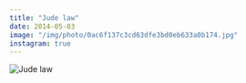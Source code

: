 ```yaml
---
title: "Jude law"
date: 2014-05-03
image: "/img/photo/0ac6f137c3cd63dfe3bd0eb633a0b174.jpg"
instagram: true
---
```


![Jude law](/img/photo/0ac6f137c3cd63dfe3bd0eb633a0b174.jpg)
